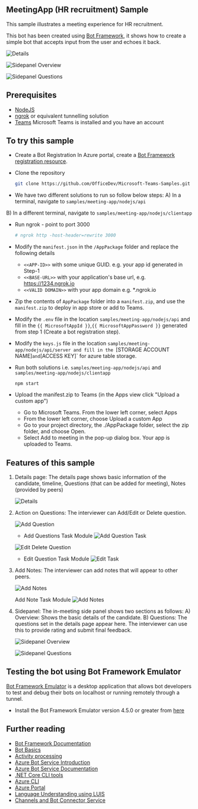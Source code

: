 ﻿## MeetingApp (HR recruitment) Sample

This sample illustrates a meeting experience for HR recruitment.

This bot has been created using [Bot Framework](https://dev.botframework.com), it shows how to create a simple bot that accepts input from the user and echoes it back.

![Details](Images/details.png)

![Sidepanel Overview](Images/sidepanel_overview.png)

![Sidepanel Questions](Images/sidepanel_questions.png)

## Prerequisites

- [NodeJS](https://nodejs.org/en/)
- [ngrok](https://ngrok.com/) or equivalent tunnelling solution
- [Teams](https://teams.microsoft.com) Microsoft Teams is installed and you have an account


## To try this sample
- Create a Bot Registration
   In Azure portal, create a [Bot Framework registration resource](https://docs.microsoft.com/en-us/azure/bot-service/bot-builder-authentication?view=azure-bot-service-4.0&tabs=csharp%2Caadv2#create-the-resource).
 
- Clone the repository
   ```bash
   git clone https://github.com/OfficeDev/Microsoft-Teams-Samples.git
   ```
- We have two different solutions to run so follow below steps:
 A) In a terminal, navigate to `samples/meeting-app/nodejs/api`

 B) In a different terminal, navigate to `samples/meeting-app/nodejs/clientapp`

- Run ngrok - point to port 3000

    ```bash
    # ngrok http -host-header=rewrite 3000
    ```
- Modify the `manifest.json` in the `/AppPackage` folder and replace the following details
   - `<<APP-ID>>` with some unique GUID. e.g. your app id generated in Step-1 
   - `<<BASE-URL>>` with your application's base url, e.g. https://1234.ngrok.io
   - `<<VALID DOMAIN>>` with your app domain e.g. *.ngrok.io

- Zip the contents of `AppPackage` folder into a `manifest.zip`, and use the `manifest.zip` to deploy in app store or add to Teams.

- Modify the `.env` file in the location `samples/meeting-app/nodejs/api` and fill in the `{{ MicrosoftAppId }}`,`{{ MicrosoftAppPassword }}` generated from step 1 (Create a bot registration step).

- Modify the `keys.js` file in the location `samples/meeting-app/nodejs/api/server and fill in the `[STORAGE ACCOUNT NAME]` and `[ACCESS KEY]` for azure table storage.

- Run both solutions i.e. `samples/meeting-app/nodejs/api` and `samples/meeting-app/nodejs/clientapp`

    ```
    npm start
    ```

- Upload the manifest.zip to Teams (in the Apps view click "Upload a custom app")
   - Go to Microsoft Teams. From the lower left corner, select Apps
   - From the lower left corner, choose Upload a custom App
   - Go to your project directory, the ./AppPackage folder, select the zip folder, and choose Open.
   - Select Add to meeting in the pop-up dialog box. Your app is uploaded to Teams.

## Features of this sample

1) Details page:
   The details page shows basic information of the candidate, timeline, Questions (that can be added for meeting), Notes (provided by peers)

   ![Details](Images/details.png)

2) Action on Questions:
   The interviewer can Add/Edit or Delete question.

   ![Add Question](Images/add_question.png)

   - Add Questions Task Module
   ![Add Question Task](Images/add_task.png)

   ![Edit Delete Question](Images/edit_questions.png)

   - Edit Question Task Module
   ![Edit Task](Images/edit_task.png)

3) Add Notes:
   The interviewer can add notes that will appear to other peers.

   ![Add Notes](Images/add_note.png)

   Add Note Task Module
   ![Add Notes](Images/add_note_task.png)

4) Sidepanel:
    The in-meeting side panel shows two sections as follows:
    A) Overview: Shows the basic details of the candidate.
    B) Questions: The questions set in the details page appear here. The interviewer can use this to provide rating and submit final feedback.

    ![Sidepanel Overview](Images/sidepanel_overview.png)

    ![Sidepanel Questions](Images/sidepanel_questions.png)
## Testing the bot using Bot Framework Emulator

[Bot Framework Emulator](https://github.com/microsoft/botframework-emulator) is a desktop application that allows bot developers to test and debug their bots on localhost or running remotely through a tunnel.

- Install the Bot Framework Emulator version 4.5.0 or greater from [here](https://github.com/Microsoft/BotFramework-Emulator/releases)

## Further reading

- [Bot Framework Documentation](https://docs.botframework.com)
- [Bot Basics](https://docs.microsoft.com/azure/bot-service/bot-builder-basics?view=azure-bot-service-4.0)
- [Activity processing](https://docs.microsoft.com/en-us/azure/bot-service/bot-builder-concept-activity-processing?view=azure-bot-service-4.0)
- [Azure Bot Service Introduction](https://docs.microsoft.com/azure/bot-service/bot-service-overview-introduction?view=azure-bot-service-4.0)
- [Azure Bot Service Documentation](https://docs.microsoft.com/azure/bot-service/?view=azure-bot-service-4.0)
- [.NET Core CLI tools](https://docs.microsoft.com/en-us/dotnet/core/tools/?tabs=netcore2x)
- [Azure CLI](https://docs.microsoft.com/cli/azure/?view=azure-cli-latest)
- [Azure Portal](https://portal.azure.com)
- [Language Understanding using LUIS](https://docs.microsoft.com/en-us/azure/cognitive-services/luis/)
- [Channels and Bot Connector Service](https://docs.microsoft.com/en-us/azure/bot-service/bot-concepts?view=azure-bot-service-4.0)
